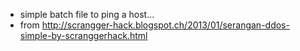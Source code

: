- simple batch file to ping a host...
- from http://scrangger-hack.blogspot.ch/2013/01/serangan-ddos-simple-by-scranggerhack.html
